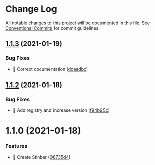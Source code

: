 # Change Log

All notable changes to this project will be documented in this file.
See [Conventional Commits](https://conventionalcommits.org) for commit guidelines.

## [1.1.3](https://github.com/futurevisuals/snipsnip/compare/@futurevisuals/stinber@1.1.2...@futurevisuals/stinber@1.1.3) (2021-01-19)


### Bug Fixes

* 🐛 Correct documentation ([ddaadbc](https://github.com/futurevisuals/snipsnip/commit/ddaadbcaf0c1fcf013a6ab4ff9439b5299c4f316))





## [1.1.2](https://github.com/futurevisuals/snipsnip/compare/@futurevisuals/stinber@1.1.0...@futurevisuals/stinber@1.1.2) (2021-01-18)


### Bug Fixes

* 🐛 Add registry and increase version ([f94b95c](https://github.com/futurevisuals/snipsnip/commit/f94b95cacd69765f8e15d0677ed1c7b710dc4f41))





# 1.1.0 (2021-01-18)


### Features

* 🎸 Create Stinber ([08735d4](https://github.com/futurevisuals/snipsnip/commit/08735d44cea2d6251a74232a9e9d82737d7e0c01))
